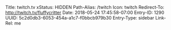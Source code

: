 Title: twitch.tv
xStatus: HIDDEN
Path-Alias: /twitch
Icon: twitch
Redirect-To: http://twitch.tv/fluffycritter
Date: 2018-05-24 17:45:58-07:00
Entry-ID: 1290
UUID: 5c2d0db3-6053-454a-a1c7-f0bbcb979b30
Entry-Type: sidebar
Link-Rel: me
